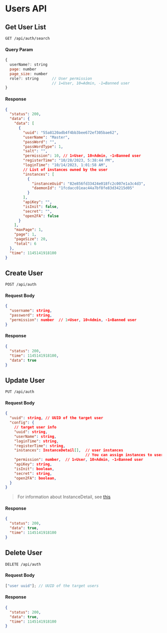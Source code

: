 # Users API

## Get User List

```http
GET /api/auth/search
```

#### Query Param

```js
{
  userName?: string
  page: number
  page_size: number
  role?: string      // User permission
                     // 1=User, 10=Admin, -1=Banned user
}
```

#### Response

```json
{
  "status": 200,
  "data": {
    "data": [
      {
        "uuid": "55a8120adb4f4bb3bee672ef305bae62",
        "userName": "Master",
        "passWord": "",
        "passWordType": 1,
        "salt": "",
        "permission": 10, // 1=User, 10=Admin, -1=Banned user
        "registerTime": "10/28/2023, 5:38:44 PM",
        "loginTime": "10/14/2023, 1:01:58 AM",
        // List of instances owned by the user
        "instances": [
          {
            "instanceUuid": "82e856fd33424e018fc2c007e1a3c4d3",
            "daemonId": "1fcdacc01eac44a7bf8fe83d34215d05"
          }
        ],
        "apiKey": "",
        "isInit": false,
        "secret": "",
        "open2FA": false
      }
    ],
    "maxPage": 1,
    "page": 1,
    "pageSize": 20,
    "total": 6
  },
  "time": 1145141918100
}
```

## Create User

```http
POST /api/auth
```

#### Request Body

```json
{
  "username": string,
  "password": string,
  "permission": number  // 1=User, 10=Admin, -1=Banned user
}
```

#### Response

```json
{
  "status": 200,
  "time": 1145141918100,
  "data": true
}
```

## Update User

```http
PUT /api/auth
```

#### Request Body

```json
{
  "uuid": string, // UUID of the target user
  "config": {
    // target user info
    "uuid": string,
    "userName": string,
    "loginTime": string,
    "registerTime": string,
    "instances": InstanceDetail[],  // user instances
                                    // You can assign instances to users here
    "permission": number,  // 1=User, 10=Admin, -1=Banned user
    "apiKey": string,
    "isInit": boolean,
    "secret": string,
    "open2FA": boolean,
  }
}
```

> For information about InstanceDetail, see [this](./api_instance.md#type-of-instancedetail)

#### Response

```json
{
  "status": 200,
  "data": true,
  "time": 1145141918100
}
```

## Delete User

```http
DELETE /api/auth
```

#### Request Body

```js
["user uuid"]; // UUID of the target users
```

#### Response

```json
{
  "status": 200,
  "data": true,
  "time": 1145141918100
}
```

